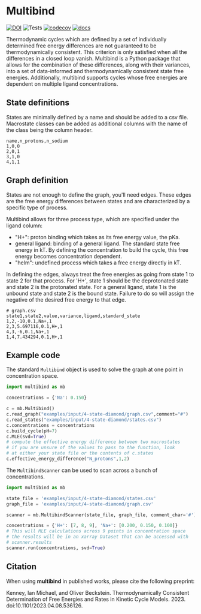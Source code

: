 # Multibind


[![DOI](https://zenodo.org/badge/301552078.svg)](https://zenodo.org/badge/latestdoi/301552078) ![Tests](https://github.com/BecksteinLab/multibind/actions/workflows/tests.yml/badge.svg?branch=develop) [![codecov](https://codecov.io/gh/Becksteinlab/multibind/branch/develop/graph/badge.svg?token=7T3Z19P4W5)](https://codecov.io/gh/Becksteinlab/multibind) [![docs](https://readthedocs.org/projects/multibind/badge/?version=latest)](https://multibind.readthedocs.io/en/latest/?badge=latest)


Thermodynamic cycles which are defined by a set of individually determined free energy differences are not guaranteed to be thermodynamically consistent.
This criterion is only satisfied when all the differences in a closed loop vanish.
Multibind is a Python package that allows for the combination of these differences, along with their variances, into a set of data-informed and thermodynamically consistent state free energies.
Additionally, multibind supports cycles whose free energies are dependent on multiple ligand concentrations.

## State definitions

States are minimally defined by a name and should be added to a csv file.
Macrostate classes can be added as additional columns with the name of the class being the column header.

```text
name,n_protons,n_sodium
1,0,0
2,0,1
3,1,0
4,1,1
```

## Graph definition

States are not enough to define the graph, you'll need edges. 
These edges are the free energy differences between states and are characterized by a specific type of process.

Multibind allows for three process type, which are specified under the ligand column:

- "H+": proton binding which takes as its free energy value, the pKa.
- general ligand: binding of a general ligand. The standard state free energy in kT. By defining the concentration to build the cycle, this free energy becomes concentration dependent.
- "helm": undefined process which takes a free energy directly in kT.

In defining the edges, always treat the free energies as going from state 1 to state 2 for that process.
For 'H+', state 1 should be the deprotonated state and state 2 is the protonated state.
For a general ligand, state 1 is the unbound state and state 2 is the bound state.
Failure to do so will assign the negative of the desired free energy to that edge.

```text
# graph.csv
state1,state2,value,variance,ligand,standard_state
1,2,-10,0.1,Na+,1
2,3,5.697116,0.1,H+,1
4,3,-6,0.1,Na+,1
1,4,7.434294,0.1,H+,1
```

## Example code

The standard `Multibind` object is used to solve the graph at one point in concentration space.

```python
import multibind as mb

concentrations = {'Na': 0.150}

c = mb.Multibind()
c.read_graph("examples/input/4-state-diamond/graph.csv",comment="#")
c.read_states("examples/input/4-state-diamond/states.csv")
c.concentrations = concentrations
c.build_cycle(pH=7)
c.MLE(svd=True) 
# compute the effective energy difference between two macrostates
# if you are unsure of the values to pass to the function, look
# at either your state file or the contents of c.states
c.effective_energy_difference("N_protons",1,2)
```

The `MultibindScanner` can be used to scan across a bunch of concentrations.

```python
import multibind as mb

state_file = 'examples/input/4-state-diamond/states.csv'
graph_file = 'examples/input/4-state-diamond/graph.csv'

scanner = mb.MultibindScanner(state_file, graph_file, comment_char='#')

concentrations = {'H+': [7, 8, 9], 'Na+': [0.200, 0.150, 0.100]}
# This will MLE calculations across 9 points in concentration space
# the results will be in an xarray Dataset that can be accessed with
# scanner.results
scanner.run(concentrations, svd=True)
```

## Citation

When using **multibind** in published works, please cite the following preprint:

Kenney, Ian Michael, and Oliver Beckstein. Thermodynamically Consistent Determination of Free Energies and Rates in Kinetic Cycle Models. 2023. doi:10.1101/2023.04.08.536126.